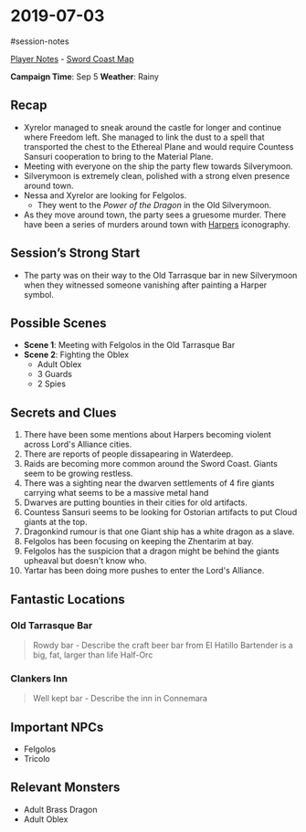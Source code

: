 # 2019-07-03

\#session-notes 

[Player Notes](https://docs.google.com/document/d/1flIOt9zdcujPfELxJ2z20Bst9zLwX4JnkvmETBPIbRU/edit#heading=h.qklgz8xzl35d) - [Sword Coast Map](https://cdn.discordapp.com/attachments/780951050278010910/799399197442965604/skt03-thenorth.jpg)

**Campaign Time**: Sep 5
**Weather**: Rainy

## Recap

* Xyrelor managed to sneak around the castle for longer and continue where Freedom left. She managed to link the dust to a spell that transported the chest to the Ethereal Plane and would require Countess Sansuri cooperation to bring to the Material Plane.
* Meeting with everyone on the ship the party flew towards Silverymoon.
* Silverymoon is extremely clean, polished with a strong elven presence around town.
* Nessa and Xyrelor are looking for Felgolos.
  * They went to the *Power of the Dragon* in the Old Silverymoon.
* As they move around town, the party sees a gruesome murder. There have been a series of murders around town with [Harpers](..\Organisations\Harpers.md) iconography.

## Session’s Strong Start

* The party was on their way to the Old Tarrasque bar in new Silverymoon when they witnessed someone vanishing after painting a Harper symbol.

## Possible Scenes

* **Scene 1**: Meeting with Felgolos in the Old Tarrasque Bar
* **Scene 2**: Fighting the Oblex
  * Adult Oblex
  * 3 Guards
  * 2 Spies

## Secrets and Clues

1. There have been some mentions about Harpers becoming violent across Lord's Alliance cities.
1. There are reports of people dissapearing in Waterdeep.
1. Raids are becoming more common around the Sword Coast. Giants seem to be growing restless.
1. There was a sighting near the dwarven settlements of 4 fire giants carrying what seems to be a massive metal hand
1. Dwarves are putting bounties in their cities for old artifacts. 
1. Countess Sansuri seems to be looking for Ostorian artifacts to put Cloud giants at the top.
1. Dragonkind rumour is that one Giant ship has a white dragon as a slave.
1. Felgolos has been focusing on keeping the Zhentarim at bay.
1. Felgolos has the suspicion that a dragon might be behind the giants upheaval but doesn't know who.
1. Yartar has been doing more pushes to enter the Lord's Alliance.

## Fantastic Locations

### Old Tarrasque Bar

 > 
 > Rowdy bar - Describe the craft beer bar from El Hatillo
 > Bartender is a big, fat, larger than life Half-Orc

### Clankers Inn

 > 
 > Well kept bar - Describe the inn in Connemara

## Important NPCs

* Felgolos
* Tricolo

## Relevant Monsters

* Adult Brass Dragon
* Adult Oblex
